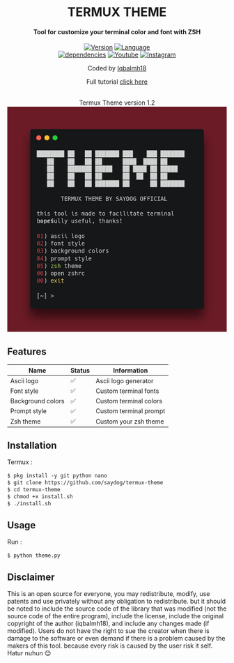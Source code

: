 <H1 align="center">
TERMUX THEME
</H1>
<H4 align="center">
Tool for customize your terminal color and font with ZSH
</H4>
<p align="center">
<a href="https://github.com/saydog"><img alt="Version" src="https://img.shields.io/badge/Version-1.2-brightgreen"/></a>
<a href="https://github.com/saydog"><img alt="Language" src="https://img.shields.io/badge/Language-Python-brightgreen"/></a>
</br>
<a href="https://github.com/saydog"><img alt="dependencies" src="https://img.shields.io/badge/Dependencies-Python%20nano%20jp2a%20bash-lightgrey"/></a>
<a href="https://youtube.com/saydog-official"><img alt="Youtube" src="https://img.shields.io/badge/Youtube-SAYDOG-orange"/></a>
<a href="https://instagram.com/saydog.official"><img alt="Instagram" src="https://img.shields.io/badge/Instagram-Saydog.official-orange"/></a>
</p>

<p align="center">
Coded by <a href="https://instagram.com/iqbalmh18">Iqbalmh18</a>
</p>
<p align="center">
Full tutorial <a href="https://youtu.be/GVKf7bzbN_8">click here</a>
</p>
<p align="center">
  <a><br> Termux Theme version 1.2 </br></a>
  <img src="img/0.png" width="640" title="theme" alt="asciilogo">
</p>

## Features

| Name                               | Status             | Information                                        |
| ---------------------------------- | ------------------ | -------------------------------------------------- |
| Ascii logo                         | :white_check_mark: | Ascii logo generator                               |
| Font style                         | :white_check_mark: | Custom terminal fonts                              |
| Background colors                  | :white_check_mark: | Custom terminal colors                             |
| Prompt style                       | :white_check_mark: | Custom terminal prompt                             |
| Zsh theme                          | :white_check_mark: | Custom your zsh theme                              |

## Installation
Termux :
````
$ pkg install -y git python nano
$ git clone https://github.com/saydog/termux-theme
$ cd termux-theme
$ chmod +x install.sh
$ ./install.sh
````

## Usage
Run :

    $ python theme.py

## Disclaimer

This is an open source for everyone, you may redistribute, modify, use patents and use privately without any obligation to redistribute. but it should be noted to include the source code of the library that was modified (not the source code of the entire program), include the license, include the original copyright of the author (iqbalmh18), and include any changes made (if modified). Users do not have the right to sue the creator when there is damage to the software or even demand if there is a problem caused by the makers of this tool. because every risk is caused by the user risk it self.
Hatur nuhun 😊

